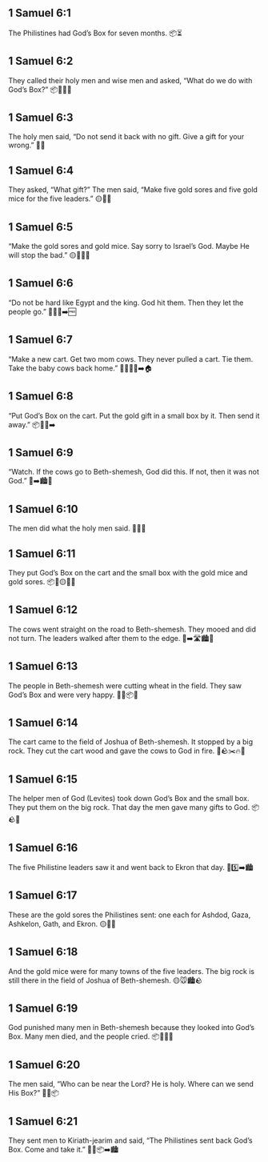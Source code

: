 ## 1 Samuel 6:1
The Philistines had God’s Box for seven months. 📦⏳
## 1 Samuel 6:2
They called their holy men and wise men and asked, “What do we do with God’s Box?” 📦🧑‍🦳🤔
## 1 Samuel 6:3
The holy men said, “Do not send it back with no gift. Give a gift for your wrong.” 🎁🙏
## 1 Samuel 6:4
They asked, “What gift?” The men said, “Make five gold sores and five gold mice for the five leaders.” 🟡🤕🐭
## 1 Samuel 6:5
“Make the gold sores and gold mice. Say sorry to Israel’s God. Maybe He will stop the bad.” 🟡🤕🐭🙏
## 1 Samuel 6:6
“Do not be hard like Egypt and the king. God hit them. Then they let the people go.” 👑🇪🇬➡️🆓
## 1 Samuel 6:7
“Make a new cart. Get two mom cows. They never pulled a cart. Tie them. Take the baby cows back home.” 🛒🐄🐄👶➡️🏠
## 1 Samuel 6:8
“Put God’s Box on the cart. Put the gold gift in a small box by it. Then send it away.” 📦🛒🎁➡️
## 1 Samuel 6:9
“Watch. If the cows go to Beth-shemesh, God did this. If not, then it was not God.” 🐄➡️🏙️👀
## 1 Samuel 6:10
The men did what the holy men said. 🧑‍🌾✅
## 1 Samuel 6:11
They put God’s Box on the cart and the small box with the gold mice and gold sores. 📦🛒🟡🐭🤕
## 1 Samuel 6:12
The cows went straight on the road to Beth-shemesh. They mooed and did not turn. The leaders walked after them to the edge. 🐄➡️🛣️🏙️🐄
## 1 Samuel 6:13
The people in Beth-shemesh were cutting wheat in the field. They saw God’s Box and were very happy. 🌾👀📦😊
## 1 Samuel 6:14
The cart came to the field of Joshua of Beth-shemesh. It stopped by a big rock. They cut the cart wood and gave the cows to God in fire. 🛒🪨✂️🔥🐄
## 1 Samuel 6:15
The helper men of God (Levites) took down God’s Box and the small box. They put them on the big rock. That day the men gave many gifts to God. 📦🪨🙏
## 1 Samuel 6:16
The five Philistine leaders saw it and went back to Ekron that day. 👀5️⃣➡️🏙️
## 1 Samuel 6:17
These are the gold sores the Philistines sent: one each for Ashdod, Gaza, Ashkelon, Gath, and Ekron. 🟡🤕📜
## 1 Samuel 6:18
And the gold mice were for many towns of the five leaders. The big rock is still there in the field of Joshua of Beth-shemesh. 🟡🐭🏙️🪨
## 1 Samuel 6:19
God punished many men in Beth-shemesh because they looked into God’s Box. Many men died, and the people cried. 📦👀❌😢
## 1 Samuel 6:20
The men said, “Who can be near the Lord? He is holy. Where can we send His Box?” 🙏😨📦
## 1 Samuel 6:21
They sent men to Kiriath-jearim and said, “The Philistines sent back God’s Box. Come and take it.” 🏃📣📦➡️🏙️
